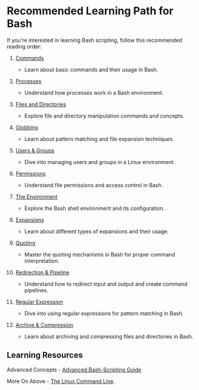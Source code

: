 # Recommended Learning Path for Bash

If you're interested in learning Bash scripting, follow this recommended reading order:

1. [Commands](./01.Commands.md) 
   - Learn about basic commands and their usage in Bash.

2. [Processes](./02.Processes.md)
   - Understand how processes work in a Bash environment.

3. [Files and Directories](./03.Files%20and%20Directories.md)
   - Explore file and directory manipulation commands and concepts.

4. [Globbing](./04.Globbing.md) 
   - Learn about pattern matching and file expansion techniques.

5. [Users & Groups](./05.Users%20&%20Groups.md)
   - Dive into managing users and groups in a Linux environment.

6. [Permissions](./06.Permissions.md)
   - Understand file permissions and access control in Bash.

7. [The Environment](./07.The%20Environment.md) 
   - Explore the Bash shell environment and its configuration.

8. [Expansions](./08.Expansion.md)
   - Learn about different types of expansions and their usage.

9. [Quoting](./09.Quoting.md)
   - Master the quoting mechanisms in Bash for proper command interpretation.

10. [Redirection & Pipeline](./10.Redirection%20&%20Pipeline.md)
    - Understand how to redirect input and output and create command pipelines.

11. [Regular Expression](./11.Regular%20Expressions.md)
    - Dive into using regular expressions for pattern matching in Bash.

12. [Archive & Compression](./12.Archive%20&%20Compression.md)
    - Learn about archiving and compressing files and directories in Bash.

## Learning Resources 
Advanced Concepts - [Advanced Bash-Scripting Guide](https://tldp.org/LDP/abs/html/)

More On Above - [The Linux Command Line](https://linuxcommand.org/tlcl.php).

